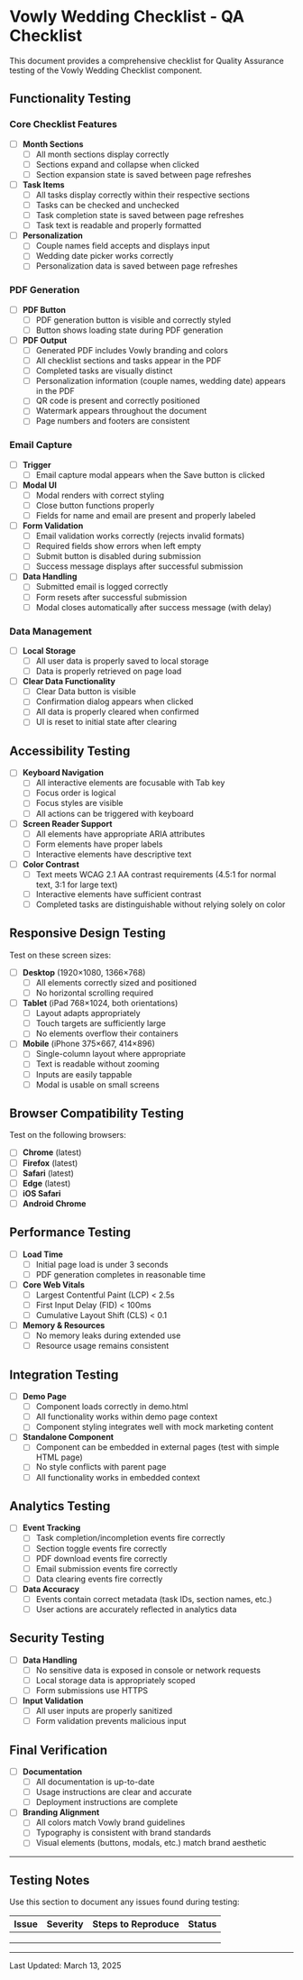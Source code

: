 # Vowly Wedding Checklist - QA Checklist

This document provides a comprehensive checklist for Quality Assurance testing of the Vowly Wedding Checklist component.

## Functionality Testing

### Core Checklist Features

- [ ] **Month Sections**
  - [ ] All month sections display correctly
  - [ ] Sections expand and collapse when clicked
  - [ ] Section expansion state is saved between page refreshes

- [ ] **Task Items**
  - [ ] All tasks display correctly within their respective sections
  - [ ] Tasks can be checked and unchecked
  - [ ] Task completion state is saved between page refreshes
  - [ ] Task text is readable and properly formatted

- [ ] **Personalization**
  - [ ] Couple names field accepts and displays input
  - [ ] Wedding date picker works correctly
  - [ ] Personalization data is saved between page refreshes

### PDF Generation

- [ ] **PDF Button**
  - [ ] PDF generation button is visible and correctly styled
  - [ ] Button shows loading state during PDF generation

- [ ] **PDF Output**
  - [ ] Generated PDF includes Vowly branding and colors
  - [ ] All checklist sections and tasks appear in the PDF
  - [ ] Completed tasks are visually distinct
  - [ ] Personalization information (couple names, wedding date) appears in the PDF
  - [ ] QR code is present and correctly positioned
  - [ ] Watermark appears throughout the document
  - [ ] Page numbers and footers are consistent

### Email Capture

- [ ] **Trigger**
  - [ ] Email capture modal appears when the Save button is clicked

- [ ] **Modal UI**
  - [ ] Modal renders with correct styling
  - [ ] Close button functions properly
  - [ ] Fields for name and email are present and properly labeled

- [ ] **Form Validation**
  - [ ] Email validation works correctly (rejects invalid formats)
  - [ ] Required fields show errors when left empty
  - [ ] Submit button is disabled during submission
  - [ ] Success message displays after successful submission

- [ ] **Data Handling**
  - [ ] Submitted email is logged correctly
  - [ ] Form resets after successful submission
  - [ ] Modal closes automatically after success message (with delay)

### Data Management

- [ ] **Local Storage**
  - [ ] All user data is properly saved to local storage
  - [ ] Data is properly retrieved on page load

- [ ] **Clear Data Functionality**
  - [ ] Clear Data button is visible
  - [ ] Confirmation dialog appears when clicked
  - [ ] All data is properly cleared when confirmed
  - [ ] UI is reset to initial state after clearing

## Accessibility Testing

- [ ] **Keyboard Navigation**
  - [ ] All interactive elements are focusable with Tab key
  - [ ] Focus order is logical
  - [ ] Focus styles are visible
  - [ ] All actions can be triggered with keyboard

- [ ] **Screen Reader Support**
  - [ ] All elements have appropriate ARIA attributes
  - [ ] Form elements have proper labels
  - [ ] Interactive elements have descriptive text

- [ ] **Color Contrast**
  - [ ] Text meets WCAG 2.1 AA contrast requirements (4.5:1 for normal text, 3:1 for large text)
  - [ ] Interactive elements have sufficient contrast
  - [ ] Completed tasks are distinguishable without relying solely on color

## Responsive Design Testing

Test on these screen sizes:

- [ ] **Desktop** (1920×1080, 1366×768)
  - [ ] All elements correctly sized and positioned
  - [ ] No horizontal scrolling required

- [ ] **Tablet** (iPad 768×1024, both orientations)
  - [ ] Layout adapts appropriately
  - [ ] Touch targets are sufficiently large
  - [ ] No elements overflow their containers

- [ ] **Mobile** (iPhone 375×667, 414×896)
  - [ ] Single-column layout where appropriate
  - [ ] Text is readable without zooming
  - [ ] Inputs are easily tappable
  - [ ] Modal is usable on small screens

## Browser Compatibility Testing

Test on the following browsers:

- [ ] **Chrome** (latest)
- [ ] **Firefox** (latest)
- [ ] **Safari** (latest)
- [ ] **Edge** (latest)
- [ ] **iOS Safari**
- [ ] **Android Chrome**

## Performance Testing

- [ ] **Load Time**
  - [ ] Initial page load is under 3 seconds
  - [ ] PDF generation completes in reasonable time

- [ ] **Core Web Vitals**
  - [ ] Largest Contentful Paint (LCP) < 2.5s
  - [ ] First Input Delay (FID) < 100ms
  - [ ] Cumulative Layout Shift (CLS) < 0.1

- [ ] **Memory & Resources**
  - [ ] No memory leaks during extended use
  - [ ] Resource usage remains consistent

## Integration Testing

- [ ] **Demo Page**
  - [ ] Component loads correctly in demo.html
  - [ ] All functionality works within demo page context
  - [ ] Component styling integrates well with mock marketing content

- [ ] **Standalone Component**
  - [ ] Component can be embedded in external pages (test with simple HTML page)
  - [ ] No style conflicts with parent page
  - [ ] All functionality works in embedded context

## Analytics Testing

- [ ] **Event Tracking**
  - [ ] Task completion/incompletion events fire correctly
  - [ ] Section toggle events fire correctly
  - [ ] PDF download events fire correctly
  - [ ] Email submission events fire correctly
  - [ ] Data clearing events fire correctly

- [ ] **Data Accuracy**
  - [ ] Events contain correct metadata (task IDs, section names, etc.)
  - [ ] User actions are accurately reflected in analytics data

## Security Testing

- [ ] **Data Handling**
  - [ ] No sensitive data is exposed in console or network requests
  - [ ] Local storage data is appropriately scoped
  - [ ] Form submissions use HTTPS

- [ ] **Input Validation**
  - [ ] All user inputs are properly sanitized
  - [ ] Form validation prevents malicious input

## Final Verification

- [ ] **Documentation**
  - [ ] All documentation is up-to-date
  - [ ] Usage instructions are clear and accurate
  - [ ] Deployment instructions are complete

- [ ] **Branding Alignment**
  - [ ] All colors match Vowly brand guidelines
  - [ ] Typography is consistent with brand standards
  - [ ] Visual elements (buttons, modals, etc.) match brand aesthetic

---

## Testing Notes

Use this section to document any issues found during testing:

| Issue | Severity | Steps to Reproduce | Status |
|-------|----------|-------------------|--------|
|       |          |                   |        |
|       |          |                   |        |
|       |          |                   |        |

---

Last Updated: March 13, 2025
